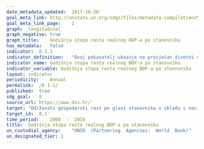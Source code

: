 ```yaml
---	
date_metadata_updated:	2017-10-20'
goal_meta_link:	http://unstats.un.org/sdgs/files/metadata-compilation/Metadata-Goal-8.pdf'
goal_meta_link_page:	2
graph:	longitudinal
graph_negative:	true
graph_title:	Godišnja stopa rasta realnog BDP-a po stanovniku
has_metadata:	false
indicator:	8.1.1
indicator_definition:	"Ovaj pokazatelj ukazuje na prosječan životni standard stanovnika neke zemlje ili područja, a izračunava se stavljajući u omjer bruto domaći proizvod (BDP) u stalnim cijenama prethodne godine i broj stanovnika. Izvor: Eurostat"
indicator_name:	Godišnja stopa rasta realnog BDP-a po stanovniku
indicator_variable:	Godišnja stopa rasta realnog BDP-a po stanovniku
layout:	indicator
periodicity:	Annual
permalink:	/8-1-1/
published:	true
sdg_goal:	8
source_url:	https://www.dzs.hr/'
target:	"Održavati gospodarski rast po glavi stanovnika u skladu s nacionalnim okolnostima i, posebno, najmanje 7 posto rasta bruto domaćeg proizvoda godišnje u najmanje razvijenim zemljama"
target_id:	8.1'
time_period:	2000  -  2016
title:	Godišnja stopa rasta realnog BDP-a po stanovniku
un_custodial_agency:	"UNSD  (Partnering  Agencies:  World  Bank)"
un_designated_tier:	1
---	
```

